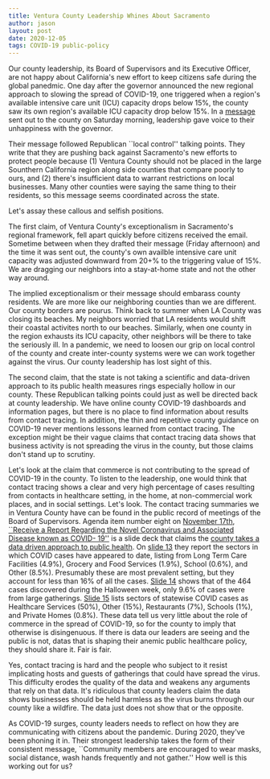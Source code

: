 ```yaml
---
title: Ventura County Leadership Whines About Sacramento
author: jason
layout: post
date: 2020-12-05
tags: COVID-19 public-policy
---
```


Our county leadership, its Board of Supervisors and its Executive Officer, are not happy about California's new effort to keep citizens safe during the global panedmic.  One day after the governor announced the new regional approach to slowing the spread of COVID-19, one triggered when a region's available intensive care unit (ICU) capacity drops below 15%, the county saw its own region's available ICU capacity drop below 15%.  In a [message](https://vcportal.ventura.org/covid19/docs/2020-12-05_Stay_Home_Order_Triggered_in_Ventura_County_and_So_Cal_Region.pdf) sent out to the county on Saturday morning, leadership gave voice to their unhappiness with the governor.

Their message followed Republican ``local control'' talking points.  They write that they are pushing back against Sacramento's new efforts to protect people because (1) Ventura County should not be placed in the large Sounthern California region along side counties that compare poorly to ours, and (2) there's insufficient data to warrant restrictions on local businesses.  Many other counties were saying the same thing to their residents, so this message seems coordinated across the state.

Let's assay these callous and selfish positions.

The first claim, of Ventura County's exceptionalism in Sacramento's regional framework, fell apart quickly before citizens received the email.  Sometime between when they drafted their message (Friday afternoon) and the time it was sent out, the county's own availble intensive care unit capacity was adjusted downward from 20+% to the triggering value of 15%.  We are dragging our neighbors into a stay-at-home state and not the other way around.  

The implied exceptionalism or their message should embarass county residents.  We are more like our neighboring counties than we are different.  Our county borders are pourus.  Think back to summer when LA County was closing its beaches.  My neighbors worried that LA residents would shift their coastal activites north to our beaches.  Similarly, when one county in the region exhausts its ICU capacity, other neighbors will be there to take the seriously ill.  In a pandemic, we need to loosen our grip on local control of the county and create inter-county systems were we can work together against the virus.  Our county leadership has lost sight of this.

The second claim, that the state is not taking a scientific and data-driven approach to its public health measures rings especially hollow in our county.  These Republican talking points could just as well be directed back at county leadership.  We have online county COVID-19 dashboards and information pages, but there is no place to find information about results from contact tracing.  In addition, the thin and repetitive county guidance on COVID-19 never mentions lessons learned from contact tracing.  The exception might be their vague claims that contact tracing data shows that business activity is not spreading the virus in the county, but those claims don't stand up to scrutiny.

Let's look at the claim that commerce is not contributing to the spread of COVID-19 in the county.  To listen to the leadership, one would think that contact tracing shows a clear and very high percentage of cases resulting from contacts in healthcare setting, in the home, at non-commercial work places, and in social settings.  Let's look.  The contact tracing summaries we in Ventura County have can be found in the public record of meetings of the Board of Supervisors.  Agenda item number eight on [November 17th](https://ventura.granicus.com/DocumentViewer.php?file=ventura_58a3c87e35233d17ed380f3ab3956c34.pdf&view=1), [``Receive a Report Regarding the Novel Coronavirus and Associated Disease known as COVID- 19''](http://bosagenda.countyofventura.org/sirepub/cache/2/nrt2vftlf1kkruemtjj4jhv1/161598712052020082726157.PDF) is a slide deck that claims the [county takes a data driven approach to public health](/assets/images/2020-12-05-slide01.png).  On [slide 13](/assets/images/2020-12-05-slide02.png) they report the sectors in which COVID cases have appeared to date, listing from Long Term Care Facilities (4.9%), Grocery and Food Services (1.9%), School (0.6%), and Other (8.5%).  Presumably these are most prevalent setting, but they account for less than 16% of all the cases.  [Slide 14](/assets/images/2020-12-05-slide03.png) shows that of the 464 cases discovered during the Halloween week, only 9.6% of cases were from large gatherings.  [Slide 15](/assets/images/2020-12-05-slide04.png) lists sectors of statewise COVID cases as Healthcare Services (50%), Other (15%), Restaurants (7%), Schools (1%), and Private Homes (0.8%).  These data tell us very little about the role of commerce in the spread of COVID-19, so for the county to imply that otherwise is disingenuous.  If there is data our leaders  are seeing and the public is not, datas that is shaping their anemic public healthcare policy, they should share it.  Fair is fair.

Yes, contact tracing is hard and the people who subject to it resist implicating hosts and guests of gatherings that could have spread the virus.  This difficulty erodes the quality of the data and weakens any arguments that rely on that data.  It's ridiculous that county leaders claim the data shows businesses should be held harmless as the virus burns through our county like a wildfire.  The data just does not show that or the opposite.

As COVID-19 surges, county leaders needs to reflect on how they are communicating with citizens about the pandemic.  During 2020, they've been phoning it in.  Their strongest leadership takes the form of their consistent message, ``Community members are encouraged to wear masks, social distance, wash hands frequently and not gather.''  How well is this working out for us?